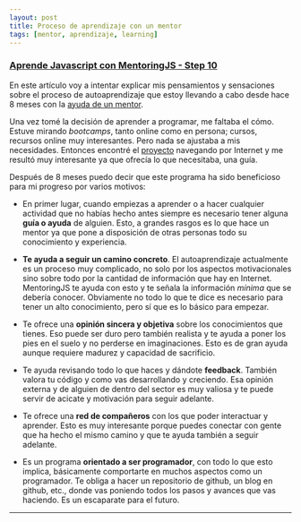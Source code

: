 ```yaml
---
layout: post
title: Proceso de aprendizaje con un mentor
tags: [mentor, aprendizaje, learning]
---
```

### [Aprende Javascript con MentoringJS - Step 10 ](http://MentoringJS.com)

En este artículo voy a intentar explicar mis pensamientos y sensaciones sobre el proceso de autoaprendizaje que estoy llevando a cabo desde hace 8 meses con la [ayuda de un mentor](https://twitter.com/mentoringjs).

Una vez tomé la decisión de aprender a programar, me faltaba el cómo. Estuve mirando _bootcamps_, tanto online como en persona; cursos, recursos online muy interesantes. Pero nada se ajustaba a mis necesidades. Entonces encontré el [proyecto](http://MentoringJS.com) navegando por Internet y me resultó muy interesante ya que ofrecía lo que necesitaba, una guía.

Después de 8 meses puedo decir que este programa ha sido beneficioso para mi progreso por varios motivos:

- En primer lugar, cuando empiezas a aprender o a hacer cualquier actividad que no habías hecho antes siempre es necesario tener alguna **guía o ayuda** de alguien. Esto, a grandes rasgos es lo que hace un mentor ya que pone a disposición de otras personas todo su conocimiento y experiencia.

- **Te ayuda a seguir un camino concreto**.
El autoaprendizaje actualmente es un proceso muy complicado, no solo por los aspectos motivacionales sino sobre todo por la cantidad de información que hay en Internet. MentoringJS te ayuda con esto y te señala la información _mínima_ que se debería conocer. Obviamente no todo lo que te dice es necesario para tener un alto conocimiento, pero sí que es lo básico para empezar.

- Te ofrece una **opinión sincera y objetiva** sobre los conocimientos que tienes. Eso puede ser duro pero también realista y te ayuda a poner los pies en el suelo y no perderse en imaginaciones. Esto es de gran ayuda aunque requiere madurez y capacidad de sacrificio.

- Te ayuda revisando todo lo que haces y dándote **feedback**. También valora tu código y como vas desarrollando y creciendo. Esa opinión externa y de alguien de dentro del sector es muy valiosa y te puede servir de acicate y motivación para seguir adelante.

- Te ofrece una **red de compañeros** con los que poder interactuar y aprender. Esto es muy interesante porque puedes conectar con gente que ha hecho el mismo camino y que te ayuda también a seguir adelante.

- Es un programa **orientado a ser programador**, con todo lo que esto implica, básicamente comportarte en muchos aspectos como un programador. Te obliga a hacer un repositorio de github, un blog en github, etc., donde vas poniendo todos los pasos y avances que vas haciendo. Es un escaparate para el futuro.

---
